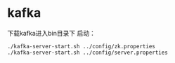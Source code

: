# kafka

下载kafka进入bin目录下
启动：
```
./kafka-server-start.sh ../config/zk.properties
./kafka-server-start.sh ../config/server.properties
```
